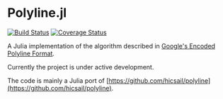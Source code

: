 # Polyline.jl

[![Build Status](https://travis-ci.com/NikStoyanov/polyline.jl.svg?branch=master)](https://travis-ci.com/NikStoyanov/polyline.jl)
[![Coverage Status](https://coveralls.io/repos/github/NikStoyanov/Polyline.jl/badge.svg?branch=master)](https://coveralls.io/github/NikStoyanov/Polyline.jl?branch=master)

A Julia implementation of the algorithm described in [Google's Encoded Polyline Format](https://developers.google.com/maps/documentation/utilities/polylinealgorithm).

Currently the project is under active development.

The code is mainly a Julia port of [https://github.com/hicsail/polyline](https://github.com/hicsail/polyline).

